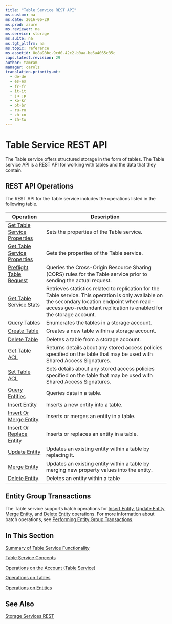 ```yaml
---
title: "Table Service REST API"
ms.custom: na
ms.date: 2016-06-29
ms.prod: azure
ms.reviewer: na
ms.service: storage
ms.suite: na
ms.tgt_pltfrm: na
ms.topic: reference
ms.assetid: 8e8a98bc-9cd0-42c2-b0aa-be6a4065c35c
caps.latest.revision: 29
author: tamram
manager: carolz
translation.priority.mt: 
  - de-de
  - es-es
  - fr-fr
  - it-it
  - ja-jp
  - ko-kr
  - pt-br
  - ru-ru
  - zh-cn
  - zh-tw
---
```

# Table Service REST API
The Table service offers structured storage in the form of tables. The Table service API is a REST API for working with tables and the data that they contain.  
  
## REST API Operations  
 The REST API for the Table service includes the operations listed in the following table.  
  
|Operation|Description|  
|---------------|-----------------|  
|[Set Table Service Properties](../rest-conceptual/Set-Table-Service-Properties.md)|Sets the properties of the Table service.|  
|[Get Table Service Properties](../rest-conceptual/Get-Table-Service-Properties.md)|Gets the properties of the Table service.|  
|[Preflight Table Request](../rest-conceptual/Preflight-Table-Request.md)|Queries the Cross-Origin Resource Sharing (CORS) rules for the Table service prior to sending the actual request.|  
|[Get Table Service Stats](../rest-conceptual/Get-Table-Service-Stats.md)|Retrieves statistics related to replication for the Table service. This operation is only available on the secondary location endpoint when read-access geo-redundant replication is enabled for the storage account.|  
|[Query Tables](../rest-conceptual/Query-Tables.md)|Enumerates the tables in a storage account.|  
|[Create Table](../rest-conceptual/Create-Table.md)|Creates a new table within a storage account.|  
|[Delete Table](../rest-conceptual/Delete-Table.md)|Deletes a table from a storage account.|  
|[Get Table ACL](../rest-conceptual/Get-Table-ACL.md)|Returns details about any stored access policies specified on the table that may be used with Shared Access Signatures.|  
|[Set Table ACL](../rest-conceptual/Set-Table-ACL.md)|Sets details about any stored access policies specified on the table that may be used with Shared Access Signatures.|  
|[Query Entities](../rest-conceptual/Query-Entities.md)|Queries data in a table.|  
|[Insert Entity](../rest-conceptual/Insert-Entity.md)|Inserts a new entity into a table.|  
|[Insert Or Merge Entity](../rest-conceptual/Insert-Or-Merge-Entity.md)|Inserts or merges an entity in a table.|  
|[Insert Or Replace Entity](../rest-conceptual/Insert-Or-Replace-Entity.md)|Inserts or replaces an entity in a table.|  
|[Update Entity](../rest-conceptual/Update-Entity2.md)|Updates an existing entity within a table by replacing it.|  
|[Merge Entity](../rest-conceptual/Merge-Entity.md)|Updates an existing entity within a table by merging new property values into the entity.|  
|[Delete Entity](../rest-conceptual/Delete-Entity1.md)|Deletes an entity within a table|  
  
## Entity Group Transactions  
 The Table service supports batch operations for [Insert Entity](../rest-conceptual/Insert-Entity.md), [Update Entity](../rest-conceptual/Update-Entity2.md), [Merge Entity](../rest-conceptual/Merge-Entity.md), and [Delete Entity](../rest-conceptual/Delete-Entity1.md) operations. For more information about batch operations, see [Performing Entity Group Transactions](../rest-conceptual/Performing-Entity-Group-Transactions.md).  
  
## In This Section  
 [Summary of Table Service Functionality](../rest-conceptual/Summary-of-Table-Service-Functionality.md)  
  
 [Table Service Concepts](../rest-conceptual/Table-Service-Concepts.md)  
  
 [Operations on the Account (Table Service)](../rest-conceptual/Operations-on-the-Account--Table-Service-.md)  
  
 [Operations on Tables](../rest-conceptual/Operations-on-Tables.md)  
  
 [Operations on Entities](../rest-conceptual/Operations-on-Entities.md)  
  
## See Also  
 [Storage Services REST](../rest-conceptual/Azure-Storage-Services-REST-API-Reference.md)